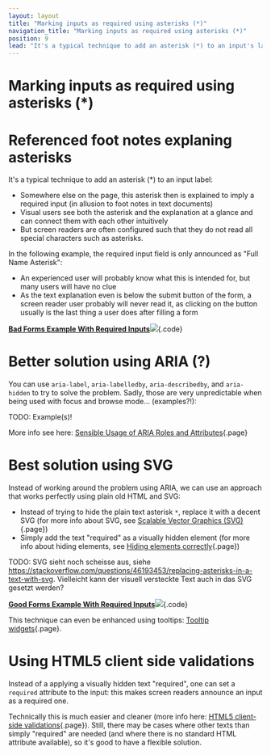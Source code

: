 ```yaml
---
layout: layout
title: "Marking inputs as required using asterisks (*)"
navigation_title: "Marking inputs as required using asterisks (*)"
position: 9
lead: "It's a typical technique to add an asterisk (*) to an input's label to mark it as \"required\". Be sure to make this information accessible for screen readers, too!"
---
```


# Marking inputs as required using asterisks (*)

# Referenced foot notes explaning asterisks

It's a typical technique to add an asterisk (*) to an input label:

- Somewhere else on the page, this asterisk then is explained to imply a required input (in allusion to foot notes in text documents)
- Visual users see both the asterisk and the explanation at a glance and can connect them with each other intuitively
- But screen readers are often configured such that they do not read all special characters such as asterisks.

In the following example, the required input field is only announced as "Full Name Asterisk":

- An experienced user will probably know what this is intended for, but many users will have no clue
- As the text explanation even is below the submit button of the form, a screen reader user probably will never read it, as clicking on the button usually is the last thing a user does after filling a form

[**Bad Forms Example With Required Inputs**![](https://s3-us-west-2.amazonaws.com/i.cdpn.io/1279260.QqWEMZ.small.50ab804c-ef45-4dd9-a003-eab01f2ddd61.png)](https://codepen.io/accessibility-developer-guide/pen/QqWEMZ){.code}

# Better solution using ARIA (?)

You can use `aria-label`, `aria-labelledby`, `aria-describedby`, and `aria-hidden` to try to solve the problem. Sadly, those are very unpredictable when being used with focus and browse mode... (examples?!):

TODO: Example(s)!

More info see here: [Sensible Usage of ARIA Roles and Attributes](/examples/sensible-usage-of-aria-roles-and-attributes){.page}

# Best solution using SVG

Instead of working around the problem using ARIA, we can use an approach that works perfectly using plain old HTML and SVG:

- Instead of trying to hide the plain text asterisk `*`, replace it with a decent SVG (for more info about SVG, see [Scalable Vector Graphics (SVG)](/examples/images-icons-and-alternative-texts/scalable-vector-graphics-svg-){.page})
- Simply add the text "required" as a visually hidden element (for more info about hiding elements, see [Hiding elements correctly](/examples/hiding-elements){.page})

TODO: SVG sieht noch scheisse aus, siehe <https://stackoverflow.com/questions/46193453/replacing-asterisks-in-a-text-with-svg>. Vielleicht kann der visuell versteckte Text auch in das SVG gesetzt werden?

[**Good Forms Example With Required Inputs**![](https://s3-us-west-2.amazonaws.com/i.cdpn.io/1279260.wrvNLd.small.4afdf24f-0f9f-475d-86a5-f379a16b6358.png)](https://codepen.io/accessibility-developer-guide/pen/wrvNLd){.code}

This technique can even be enhanced using tooltips: [Tooltip widgets](/examples/widgets/tooltip-widgets){.page}.

# Using HTML5 client side validations

Instead of a applying a visually hidden text "required", one can set a `required` attribute to the input: this makes screen readers announce an input as a required one.

Technically this is much easier and cleaner (more info here: [HTML5 client-side validations](/examples/forms/html5-client-side-validations){.page}). Still, there may be cases where other texts than simply "required" are needed (and where there is no standard HTML attribute available), so it's good to have a flexible solution.